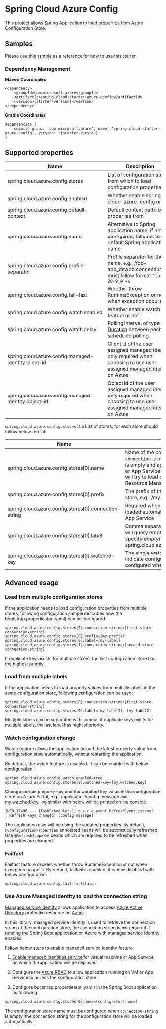 # Spring Cloud Azure Config

This project allows Spring Application to load properties from Azure Configuration Store.

## Samples 

Please use this [sample](../../spring-cloud-azure-samples/azure-config-sample/) as a reference for how to use this starter. 

### Dependency Management

**Maven Coordinates** 
```
<dependency>
    <groupId>com.microsoft.azure</groupId>
    <artifactId>spring-cloud-starter-azure-config</artifactId>
    <version>{starter-version}</version>
</dependency>

```
**Gradle Coordinates** 
```
dependencies {
    compile group: 'com.microsoft.azure', name: 'spring-cloud-starter-azure-config', version: '{starter-version}'
}
```

## Supported properties

Name | Description | Required | Default 
---|---|---|---
spring.cloud.azure.config.stores | List of configuration stores from which to load configuration properties | Yes | true
spring.cloud.azure.config.enabled | Whether enable spring-cloud-azure-config or not | No | true
spring.cloud.azure.config.default-context | Default context path to load properties from | No | application
spring.cloud.azure.config.name | Alternative to Spring application name, if not configured, fallback to default Spring application name | No | ${spring.application.name}
spring.cloud.azure.config.profile-separator | Profile separator for the key name, e.g., /foo-app_dev/db.connection.key, must follow format `^[a-zA-Z0-9_@]+$` | No | `_`
spring.cloud.azure.config.fail-fast | Whether throw RuntimeException or not when exception occurs | No |  true
spring.cloud.azure.config.watch.enabled | Whether enable watch feature or not | No | true
spring.cloud.azure.config.watch.delay | Polling interval of type [Duration](https://docs.spring.io/spring-boot/docs/current/reference/html/boot-features-external-config.html#boot-features-external-config-conversion-duration) between each scheduled polling | No | 30s
spring.cloud.azure.config.managed-identity.client-id | Client id of the user assigned managed identity, only required when choosing to use user assigned managed identity on Azure | No | null
spring.cloud.azure.config.managed-identity.object-id | Object id of the user assigned managed identity, only required when choosing to use user assigned managed identity on Azure | No | null


`spring.cloud.azure.config.stores` is a List of stores, for each store should follow below format:

Name | Description | Required | Default 
---|---|---|---
spring.cloud.azure.config.stores[0].name | Name of the configuration store, required when `connection-string` is empty. If `connection-string` is empty and application is deployed on Azure VM or App Service with managed identity enabled, will try to load `connection-string` from Azure Resource Management. | Conditional | null
spring.cloud.azure.config.stores[0].prefix | The prefix of the key name in the configuration store, e.g., /my-prefix/application/key.name | No |  null
spring.cloud.azure.config.stores[0].connection-string | Required when `name` is empty, otherwise, can be loaded automatically on Azure Virtual Machine or App Service | Conditional | null
spring.cloud.azure.config.stores[0].label | Comma separated list of label values, by default will query empty labeled value. If you want to specify *empty*(null) label explicitly, use `%00`, e.g., spring.cloud.azure.config.stores[0].label=%00,v0 | No |  null
spring.cloud.azure.config.stores[0].watched-key | The single watched key(or key pattern) used to indicate configuration change, has to be configured when the watch feature is enabled.  | Conditional |  null


## Advanced usage

### Load from multiple configuration stores
If the application needs to load configuration properties from multiple stores, following configuration sample describes how the bootstrap.properties(or .yaml) can be configured.
```
spring.cloud.azure.config.stores[0].connection-string=[first-store-connection-string]
spring.cloud.azure.config.stores[0].prefix=[my-prefix]
spring.cloud.azure.config.stores[0].label=[my-label]
spring.cloud.azure.config.stores[1].connection-string=[second-store-connection-string]
```
If duplicate keys exists for multiple stores, the last configuration store has the highest priority.

### Load from multiple labels
If the application needs to load property values from multiple labels in the same configuration store, following configuration can be used:
```
spring.cloud.azure.config.stores[0].connection-string=[first-store-connection-string]
spring.cloud.azure.config.stores[0].label=[my-label1], [my-label2]
```
Multiple labels can be separated with comma, if duplicate keys exists for multiple labels, the last label has highest priority.

### Watch configuration change
Watch feature allows the application to load the latest property value from configuration store automatically, without restarting the application.

By default, the watch feature is disabled. It can be enabled with below configuration:
```
spring.cloud.azure.config.watch.enabled=true
spring.cloud.azure.config.stores[0].watched-key=[my.watched.key]
```

Change certain property key and the watched key value in the configuration store on Azure Portal, e.g., /application/config.message and my.watched.key, log similar with below will be printed on the console.
```
INFO 17496 --- [TaskScheduler-1] o.s.c.e.event.RefreshEventListener       : Refresh keys changed: [config.message]
```
The application now will be using the updated properties. By default, `@ConfigurationProperties` annotated beans will be automatically refreshed. Use `@RefreshScope` on beans which are required to be refreshed when properties are changed.

### Failfast
Failfast feature decides whether throw RuntimeException or not when exception happens. By default, failfast is enabled, it can be disabled with below configuration:
```
spring.cloud.azure.config.fail-fast=false
```

### Use Azure Managed Identity to load the connection string
[Managed service identity](https://docs.microsoft.com/en-us/azure/active-directory/managed-identities-azure-resources/overview) allows application to access [Azure Active Directory](https://azure.microsoft.com/en-us/services/active-directory/) protected resource on [Azure](https://azure.microsoft.com/en-us/).

In this library, managed service identity is used to retrieve the connection string of the configuration store, the connection string is not required if running the Spring Boot application on Azure with managed service identity enabled.

Follow below steps to enable managed service identity feature:

1. [Enable managed identities service](https://docs.microsoft.com/en-us/azure/active-directory/managed-identities-azure-resources/overview#how-can-i-use-managed-identities-for-azure-resources) for virtual machine or App Service, on which the application will be deployed

2. Configure the [Azure RBAC](https://docs.microsoft.com/en-us/azure/role-based-access-control/role-assignments-portal) to allow application running on VM or App Service to access the configuration store. 
 
3. Configure bootstrap.properties(or .yaml) in the Spring Boot application as following:
```
spring.cloud.azure.config.stores[0].name=[config-store-name]
```
The configuration store name must be configured when `connection-string` is empty, the connection string for the configuration store will be loaded automatically.
